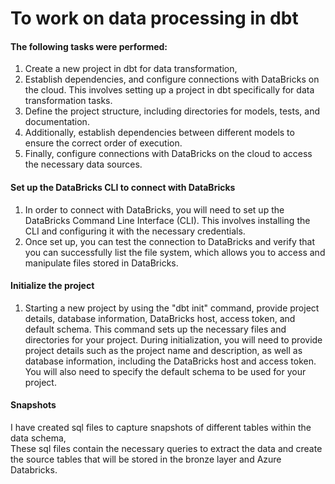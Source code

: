 # To work on data processing in dbt

#### The following tasks were performed:
1. Create a new project in dbt for data transformation,
2. Establish dependencies, and configure connections with DataBricks on the cloud. This involves setting up a project in dbt specifically for data transformation tasks.
3. Define the project structure, including directories for models, tests, and documentation.
4. Additionally, establish dependencies between different models to ensure the correct order of execution.
5. Finally, configure connections with DataBricks on the cloud to access the necessary data sources.


#### Set up the DataBricks CLI to connect with DataBricks
1. In order to connect with DataBricks, you will need to set up the DataBricks Command Line Interface (CLI).
This involves installing the CLI and configuring it with the necessary credentials.
2. Once set up, you can test the connection to DataBricks and verify that you can successfully list the file system,
which allows you to access and manipulate files stored in DataBricks.

#### Initialize the project 
1. Starting a new project by using the "dbt init" command, provide project details, database information, DataBricks host, access token, and default schema.
This command sets up the necessary files and directories for your project. During initialization, you will need to provide project details such as the project name and description,
as well as database information, including the DataBricks host and access token. You will also need to specify the default schema to be used for your project.

#### Snapshots 
I have created sql files to capture snapshots of different tables within the data schema,  
These sql files contain the necessary queries to extract the data and create the source tables that will be stored in the bronze layer and Azure Databricks.
